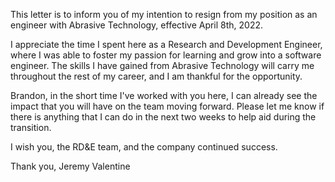 This letter is to inform you of my intention to resign from my position as an engineer with Abrasive Technology, effective April 8th, 2022. 

I appreciate the time I spent here as a Research and Development Engineer, where I was able to foster my passion for learning and grow into a software engineer. The skills I have gained from Abrasive Technology will carry me throughout the rest of my career, and I am thankful for the opportunity.

Brandon, in the short time I've worked with you here, I can already see the impact that you will have on the team moving forward. Please let me know if there is anything that I can do in the next two weeks to help aid during the transition.

I wish you, the RD&E team, and the company continued success.

Thank you,
Jeremy Valentine